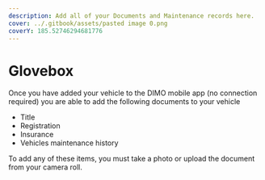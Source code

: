 ```yaml
---
description: Add all of your Documents and Maintenance records here.
cover: ../.gitbook/assets/pasted image 0.png
coverY: 185.52746294681776
---
```


# Glovebox

Once you have added your vehicle to the DIMO mobile app (no connection required) you are able to add the following documents to your vehicle

* Title
* Registration
* Insurance
* Vehicles maintenance history

To add any of these items, you must take a photo or upload the document from your camera roll.



